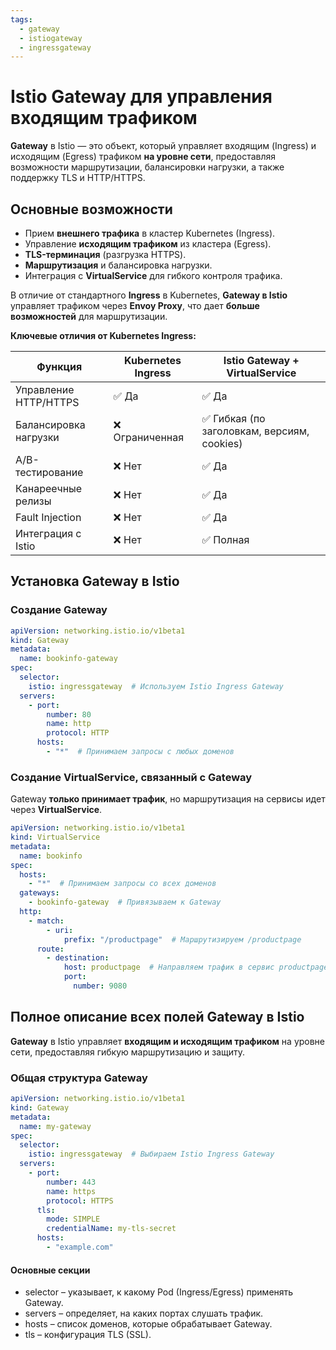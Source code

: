 ```yaml
---
tags:
  - gateway
  - istiogateway 
  - ingressgateway
---
```


# Istio Gateway для управления входящим трафиком

**Gateway** в Istio — это объект, который управляет входящим (Ingress) и исходящим (Egress) трафиком **на уровне сети**, предоставляя возможности маршрутизации, балансировки нагрузки, а также поддержку TLS и HTTP/HTTPS.

## Основные возможности

- Прием **внешнего трафика** в кластер Kubernetes (Ingress).
- Управление **исходящим трафиком** из кластера (Egress).
- **TLS-терминация** (разгрузка HTTPS).
- **Маршрутизация** и балансировка нагрузки.
- Интеграция с **VirtualService** для гибкого контроля трафика.

В отличие от стандартного **Ingress** в Kubernetes, **Gateway в Istio** управляет трафиком через **Envoy Proxy**, что дает **больше возможностей** для маршрутизации.

**Ключевые отличия от Kubernetes Ingress:**

| **Функция**           | **Kubernetes Ingress** | **Istio Gateway + VirtualService**         |
| --------------------- | ---------------------- | ------------------------------------------ |
| Управление HTTP/HTTPS | ✅ Да                   | ✅ Да                                       |
| Балансировка нагрузки | ❌ Ограниченная         | ✅ Гибкая (по заголовкам, версиям, cookies) |
| A/B-тестирование      | ❌ Нет                  | ✅ Да                                       |
| Канареечные релизы    | ❌ Нет                  | ✅ Да                                       |
| Fault Injection       | ❌ Нет                  | ✅ Да                                       |
| Интеграция с Istio    | ❌ Нет                  | ✅ Полная                                   |

## Установка Gateway в Istio

### Создание Gateway

```yaml
apiVersion: networking.istio.io/v1beta1
kind: Gateway
metadata:
  name: bookinfo-gateway
spec:
  selector:
    istio: ingressgateway  # Используем Istio Ingress Gateway
  servers:
    - port:
        number: 80
        name: http
        protocol: HTTP
      hosts:
        - "*"  # Принимаем запросы с любых доменов
```

### Создание VirtualService, связанный с Gateway

Gateway **только принимает трафик**, но маршрутизация на сервисы идет через **VirtualService**.

```yaml
apiVersion: networking.istio.io/v1beta1
kind: VirtualService
metadata:
  name: bookinfo
spec:
  hosts:
    - "*"  # Принимаем запросы со всех доменов
  gateways:
    - bookinfo-gateway  # Привязываем к Gateway
  http:
    - match:
        - uri:
            prefix: "/productpage"  # Маршрутизируем /productpage
      route:
        - destination:
            host: productpage  # Направляем трафик в сервис productpage
            port:
              number: 9080
```

## Полное описание всех полей Gateway в Istio

**Gateway** в Istio управляет **входящим и исходящим трафиком** на уровне сети, предоставляя гибкую маршрутизацию и защиту.

### Общая структура Gateway

```yaml
apiVersion: networking.istio.io/v1beta1
kind: Gateway
metadata:
  name: my-gateway
spec:
  selector:
    istio: ingressgateway  # Выбираем Istio Ingress Gateway
  servers:
    - port:
        number: 443
        name: https
        protocol: HTTPS
      tls:
        mode: SIMPLE
        credentialName: my-tls-secret
      hosts:
        - "example.com"
```

#### Основные секции
- selector – указывает, к какому Pod (Ingress/Egress) применять Gateway.
- servers – определяет, на каких портах слушать трафик.
- hosts – список доменов, которые обрабатывает Gateway.
- tls – конфигурация TLS (SSL).
